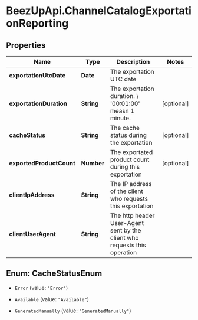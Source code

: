# BeezUpApi.ChannelCatalogExportationReporting

## Properties
Name | Type | Description | Notes
------------ | ------------- | ------------- | -------------
**exportationUtcDate** | **Date** | The exportation UTC date | 
**exportationDuration** | **String** | The exportation duration. \\ &#39;00:01:00&#39; measn 1 minute.  | [optional] 
**cacheStatus** | **String** | The cache status during the exportation | [optional] 
**exportedProductCount** | **Number** | The exportated product count during this exportation | [optional] 
**clientIpAddress** | **String** | The IP address of the client who requests this exportation | 
**clientUserAgent** | **String** | The http header User-Agent sent by the client who requests this operation | 


<a name="CacheStatusEnum"></a>
## Enum: CacheStatusEnum


* `Error` (value: `"Error"`)

* `Available` (value: `"Available"`)

* `GeneratedManually` (value: `"GeneratedManually"`)




